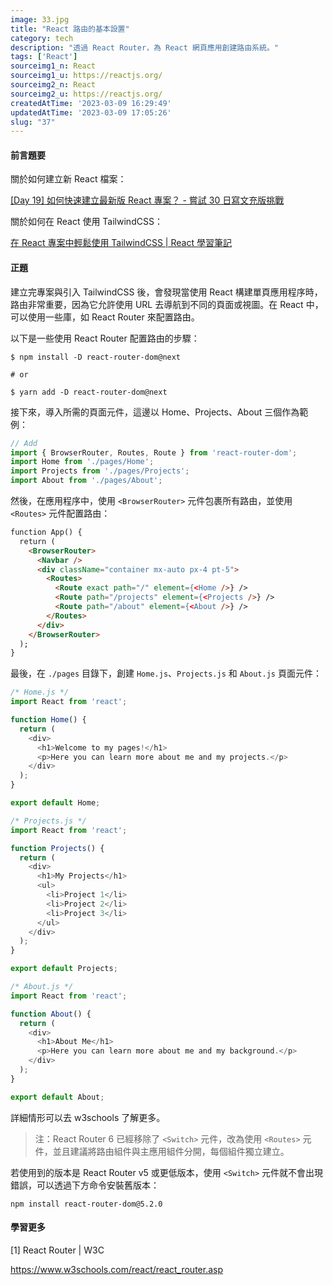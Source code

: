 ```yaml
---
image: 33.jpg
title: "React 路由的基本設置"
category: tech
description: "透過 React Router，為 React 網頁應用創建路由系統。"
tags: ['React']
sourceimg1_n: React
sourceimg1_u: https://reactjs.org/
sourceimg2_n: React
sourceimg2_u: https://reactjs.org/
createdAtTime: '2023-03-09 16:29:49'
updatedAtTime: '2023-03-09 17:05:26'
slug: "37"
---
```


#### 前言題要

關於如何建立新 React 檔案：

[[Day 19] 如何快速建立最新版 React 專案？ - 嘗試 30 日寫文充版挑戰](35)

關於如何在 React 使用 TailwindCSS：

[在 React 專案中輕鬆使用 TailwindCSS | React 學習筆記](36) 

#### 正題

建立完專案與引入 TailwindCSS 後，會發現當使用 React 構建單頁應用程序時，路由非常重要，因為它允許使用 URL 去導航到不同的頁面或視圖。在 React 中，可以使用一些庫，如 React Router 來配置路由。

以下是一些使用 React Router 配置路由的步驟：

```shell
$ npm install -D react-router-dom@next

# or

$ yarn add -D react-router-dom@next
```

接下來，導入所需的頁面元件，這邊以 Home、Projects、About 三個作為範例：
```js
// Add
import { BrowserRouter, Routes, Route } from 'react-router-dom';
import Home from './pages/Home';
import Projects from './pages/Projects';
import About from './pages/About';
```

然後，在應用程序中，使用 `<BrowserRouter>` 元件包裹所有路由，並使用 `<Routes>` 元件配置路由：
```html
function App() {
  return (
    <BrowserRouter>
      <Navbar />
      <div className="container mx-auto px-4 pt-5">
        <Routes>
          <Route exact path="/" element={<Home />} />
          <Route path="/projects" element={<Projects />} />
          <Route path="/about" element={<About />} />
        </Routes>
      </div>
    </BrowserRouter>
  );
}
```

最後，在 `./pages` 目錄下，創建 `Home.js`、`Projects.js` 和 `About.js` 頁面元件：
```js
/* Home.js */
import React from 'react';

function Home() {
  return (
    <div>
      <h1>Welcome to my pages!</h1>
      <p>Here you can learn more about me and my projects.</p>
    </div>
  );
}

export default Home;
```
```js
/* Projects.js */
import React from 'react';

function Projects() {
  return (
    <div>
      <h1>My Projects</h1>
      <ul>
        <li>Project 1</li>
        <li>Project 2</li>
        <li>Project 3</li>
      </ul>
    </div>
  );
}

export default Projects;
```
```js
/* About.js */
import React from 'react';

function About() {
  return (
    <div>
      <h1>About Me</h1>
      <p>Here you can learn more about me and my background.</p>
    </div>
  );
}

export default About;
```

詳細情形可以去 w3schools 了解更多。

> 注：React Router 6 已經移除了 `<Switch>` 元件，改為使用 `<Routes>` 元件，並且建議將路由組件與主應用組件分開，每個組件獨立建立。

若使用到的版本是 React Router v5 或更低版本，使用 `<Switch>` 元件就不會出現錯誤，可以透過下方命令安裝舊版本：
```shell
npm install react-router-dom@5.2.0
```

#### 學習更多

[1] React Router | W3C

<https://www.w3schools.com/react/react_router.asp>